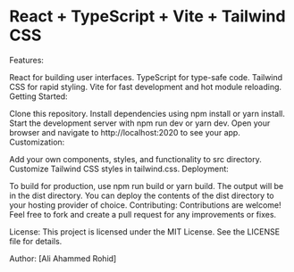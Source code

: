 # React + TypeScript + Vite + Tailwind CSS

Features:

React for building user interfaces.
TypeScript for type-safe code.
Tailwind CSS for rapid styling.
Vite for fast development and hot module reloading.
Getting Started:

Clone this repository.
Install dependencies using npm install or yarn install.
Start the development server with npm run dev or yarn dev.
Open your browser and navigate to http://localhost:2020 to see your app.
Customization:

Add your own components, styles, and functionality to src directory.
Customize Tailwind CSS styles in tailwind.css.
Deployment:

To build for production, use npm run build or yarn build. The output will be in the dist directory.
You can deploy the contents of the dist directory to your hosting provider of choice.
Contributing:
Contributions are welcome! Feel free to fork and create a pull request for any improvements or fixes.

License:
This project is licensed under the MIT License. See the LICENSE file for details.

Author:
[Ali Ahammed Rohid]
